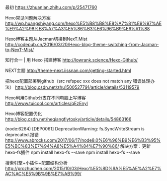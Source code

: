 最初
https://zhuanlan.zhihu.com/p/25471760

Hexo常见问题解决方案
http://wp.huangshiyang.com/hexo%E5%B8%B8%E8%A7%81%E9%97%AE%E9%A2%98%E8%A7%A3%E5%86%B3%E6%96%B9%E6%A1%88

Hexo博客主题从Jacman切换到NexT.Mist
http://codepub.cn/2016/03/20/Hexo-blog-theme-switching-from-Jacman-to-NexT-Mist/

知行合一 | 用 Hexo 搭建博客
http://lowrank.science/Hexo-Github/

NEXT主题
http://theme-next.iissnan.com/getting-started.html

把hexo配置部署到github（src refspec xxx does not match any 错误处理办法）
http://blog.csdn.net/zhu1500527791/article/details/53119579

Hexo利用Github分支在不同电脑上写博客
http://www.tuicool.com/articles/qEzEnyI

Hexo博客配置优化
http://blog.csdn.net/heqiangflytosky/article/details/54863166

(node:6264) [DEP0061] DeprecationWarning: fs.SyncWriteStream is deprecated.报错
http://www.abrocks.com/2017/06/17/node8.0%E6%96%B9%E6%B3%95%E5%BC%83%E7%94%A8%E5%A4%84%E7%90%86/
解决方案：更新hexo-fs插件 npm install hexo-fs --save
npm install hexo-fs --save

搜索引擎+小插件+配置结构分析
http://prozhuchen.com/2015/10/03/Hexo%E5%8D%9A%E5%AE%A2%E7%AC%AC%E5%9B%9B%E7%AB%99/